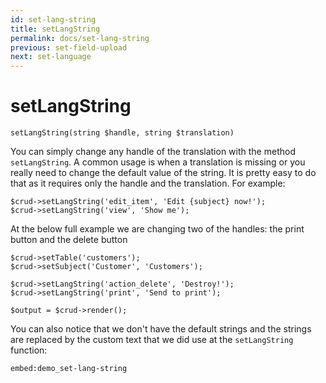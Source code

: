 ```yaml
---
id: set-lang-string
title: setLangString
permalink: docs/set-lang-string
previous: set-field-upload
next: set-language
---
```


# setLangString

<pre><code class="language-php">setLangString(string $handle, string $translation)</code></pre>
You can simply change any handle of the translation with the method <code>setLangString</code>. A common usage is when a translation is missing or you really need to change the default value of the string. It is pretty easy to do that as it requires only the handle and the translation. For example:

<pre><code class="language-php">$crud->setLangString('edit_item', 'Edit {subject} now!');
$crud->setLangString('view', 'Show me');
</code></pre>

At the below full example we are changing two of the handles: the print button and the delete button
<pre><code class="language-php">$crud->setTable('customers');
$crud->setSubject('Customer', 'Customers');

$crud->setLangString('action_delete', 'Destroy!');
$crud->setLangString('print', 'Send to print');

$output = $crud->render();</code></pre>

You can also notice that we don't have the default strings and the strings are replaced by the custom text that we did use at the <code>setLangString</code> function:

`embed:demo_set-lang-string`